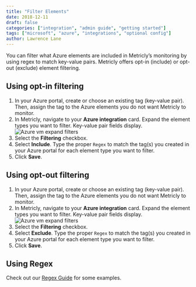 ```yaml
---
title: "Filter Elements"
date: 2018-12-11
draft: false
categories: ["integration", "admin guide", "getting started"]
tags: ["microsoft", "azure", "integrations", "optional config"]
author: Lawrence Lane
---
```

You can filter what Azure elements are included in Metricly’s monitoring by using regex to match key-value pairs. Metricly offers opt-in (include) or opt-out (exclude) element filtering.

## Using opt-in filtering
1. In your Azure portal, create or choose an existing tag (key-value pair). Then, assign the tag to the Azure elements you do not want Metricly to monitor.
2. In Metricly, navigate to your **Azure integration** card. Expand the element types you want to filter. Key-value pair fields display.
![Azure vm expand filters](/images/azure-filter-elements/azure-vm-expand-filters.png)
3. Select the **Filtering** checkbox.
4. Select **Include**. Type the proper `Regex` to match the tag(s) you created in your Azure portal for each element type you want to filter.
5. Click **Save**.

## Using opt-out filtering
1. In your Azure portal, create or choose an existing tag (key-value pair). Then, assign the tag to the Azure elements you do not want Metricly to monitor.
2. In Metricly, navigate to your **Azure integration** card. Expand the element types you want to filter. Key-value pair fields display.
![Azure vm expand filters](/images/azure-filter-elements/azure-vm-expand-filters.png)
3. Select the **Filtering** checkbox.
4. Select **Exclude**. Type the proper `Regex` to match the tag(s) you created in your Azure portal for each element type you want to filter.
5. Click **Save**.

## Using Regex
Check out our [Regex Guide][1] for some examples.

[1]: /alerts-notifications/policies/regex-guide
